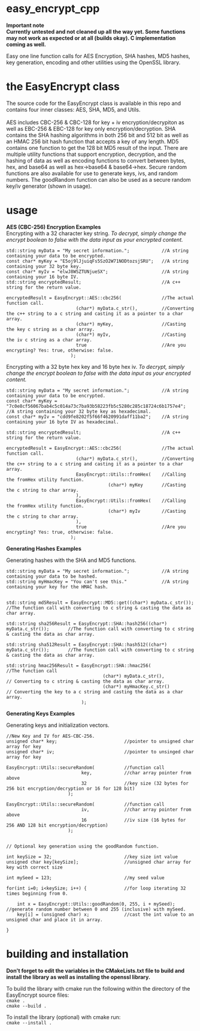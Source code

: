 # easy_encrypt_cpp

<b>Important note<br>
Currently untested and not cleaned up all the way yet. Some functions may not work as expected or at all (builds okay). C implementation coming as well.</b>

Easy one line function calls for AES Encryption, SHA hashes, MD5 hashes, key generation, encoding and other utilities using the OpenSSL library.

# the EasyEncrypt class

The source code for the EasyEncrypt class is available in this repo and contains four inner classes: AES, SHA, MD5, and Utils.<br><br>
AES includes CBC-256 & CBC-128 for key + iv encryption/decrypiton as well as EBC-256 & EBC-128 for key only encryption/decryption. SHA contains the SHA hashing algorithms in both 256 bit and 512 bit as well as an HMAC 256 bit hash function that accepts a key of any length. MD5 contains one function to get the 128 bit MD5 result of the input. There are multiple utility functions that support encryption, decryption, and the hashing of data as well as encoding functions to convert between bytes, hex, and base64 as well as hex->base64 & base64->hex. Secure random functions are also available for use to generate keys, ivs, and random numbers. The goodRandom function can also be used as a secure random key/iv generator (shown in usage).<br>

# usage

<b>AES (CBC-256) Encryption Examples</b><br>
Encrypting with a 32 character key string. <i>To decrypt, simply change the encrypt boolean to false with the data input as your encrypted content.</i>
```
std::string myData = "My secret information.";            //A string containing your data to be encrypted.
const char* myKey = "E5oj9lJjuiqFs5SzO2W71NODtozsjSRU";   //A string containing your 32 byte key.
const char* myIv = "elwJ8WSZTUNjueSX";                    //A string containing your 16 byte IV.
std::string encryptedResult;                              //A c++ string for the return value.

encryptedResult = EasyEncrypt::AES::cbc256(               //The actual function call.
                          (char*) myData.c_str(),         //Converting the c++ string to a c string and casting it as a pointer to a char array.
                          (char*) myKey,                  //Casting the key c string as a char array.
                          (char*) myIv,                   //Casting the iv c string as a char array.
                          true                            //Are you encrypting? Yes: true, otherwise: false.
                        );
```

Encrypting with a 32 byte hex key and 16 byte hex iv. <i>To decrypt, simply change the encrypt boolean to false with the data input as your encrypted content.</i>

```
std::string myData = "My secret information.";            //A string containing your data to be encrypted.
const char* myKey = "7c0e8cf56067bab4c5c014a73c7ba93b58223fb5c5280c285c18724c6b1757e4";   //A string containing your 32 byte key as hexadecimal.
const char* myIv = "cdd9fe8202f5f66f4620991daff11ba2";    //A string containing your 16 byte IV as hexadecimal.

std::string encryptedResult;                              //A c++ string for the return value.

encryptedResult = EasyEncrypt::AES::cbc256(               //The actual function call.
                          (char*) myData.c_str(),         //Converting the c++ string to a c string and casting it as a pointer to a char array.
                          EasyEncrypt::Utils::fromHex(    //Calling the fromHex utility function.
                                      (char*) myKey       //Casting the c string to char array.
                          ),
                          EasyEncrypt::Utils::fromHex(    //Calling the fromHex utility function.
                                      (char*) myIv        //Casting the c string to char array.
                          ),
                          true                            //Are you encrypting? Yes: true, otherwise: false.
                        );
```

<b>Generating Hashes Examples</b><br>

Generating hashes with the SHA and MD5 functions.

```
std::string myData = "My secret information.";            //A string containing your data to be hashed.
std::string myHmacKey = "You can't see this."             //A string containing your key for the HMAC hash.


std::string md5Result = EasyEncrypt::MD5::get((char*) myData.c_str());       //The function call with converting to c string & casting the data as char array.

std::string sha256Result = EasyEncrypt::SHA::hash256((char*) myData.c_str());       //The function call with converting to c string & casting the data as char array.

std::string sha512Result = EasyEncrypt::SHA::hash512((char*) myData.c_str());       //The function call with converting to c string & casting the data as char array.

std::string hmac256Result = EasyEncrypt::SHA::hmac256(                //The function call
                                    (char*) myData.c_str(),           // Converting to c string & casting the data as char array.
                                    (char*) myHmacKey.c_str()         // Converting the key to a c string and casting the data as a char array.
                            );
```

<b>Generating Keys Examples</b><br>

Generating keys and initialization vectors.

```
//New Key and IV for AES-CBC-256.
unsigned char* key;                         //pointer to unsigned char array for key
unsigned char* iv;                          //pointer to unsinged char array for key

EasyEncrypt::Utils::secureRandom(           //function call
                            key,            //char array pointer from above
                            32              //key size (32 bytes for 256 bit encryption/decryption or 16 for 128 bit)
                       );
                       
EasyEncrypt::Utils::secureRandom(           //function call
                            iv,             //char array pointer from above
                            16              //iv size (16 bytes for 256 AND 128 bit encryption/decryption)
                       );
                       
                       
// Optional key generation using the goodRandom function.

int keySize = 32;                           //key size int value
unsigned char key[keySize];                 //unsigned char array for key with correct size

int mySeed = 123;                           //my seed value

for(int i=0; i<keySize; i++) {              //for loop iterating 32 times beginning from 0.

    int x = EasyEncrypt::Utils::goodRandom(0, 255, i + mySeed);     //generate random number between 0 and 255 (inclusive) with mySeed.
    key[i] = (unsigned char) x;             //cast the int value to an unsigned char and place it in array.

}

```

# building and installation

<b>Don't forget to edit the variables in the CMakeLists.txt file to build and install the library as well as installing the openssl library.</b><br>

To build the library with cmake run the following within the directory of the EasyEncrypt source files:<br>
`cmake .`<br>
`cmake --build .`<br>

To install the library (optional) with cmake run:<br>
`cmake --install .`
